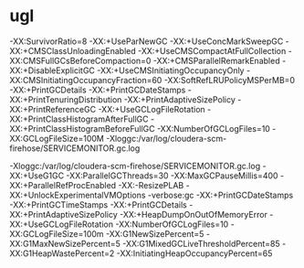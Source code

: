 # ugl
-XX:SurvivorRatio=8 -XX:+UseParNewGC  -XX:+UseConcMarkSweepGC -XX:+CMSClassUnloadingEnabled  -XX:+UseCMSCompactAtFullCollection  -XX:CMSFullGCsBeforeCompaction=0  -XX:+CMSParallelRemarkEnabled  -XX:+DisableExplicitGC -XX:+UseCMSInitiatingOccupancyOnly -XX:CMSInitiatingOccupancyFraction=60 -XX:SoftRefLRUPolicyMSPerMB=0 -XX:+PrintGCDetails  -XX:+PrintGCDateStamps -XX:+PrintTenuringDistribution -XX:+PrintAdaptiveSizePolicy -XX:+PrintReferenceGC -XX:+UseGCLogFileRotation  -XX:+PrintClassHistogramAfterFullGC -XX:+PrintClassHistogramBeforeFullGC -XX:NumberOfGCLogFiles=10 -XX:GCLogFileSize=100M -Xloggc:/var/log/cloudera-scm-firehose/SERVICEMONITOR.gc.log


-Xloggc:/var/log/cloudera-scm-firehose/SERVICEMONITOR.gc.log -XX:+UseG1GC -XX:ParallelGCThreads=30 -XX:MaxGCPauseMillis=400 -XX:+ParallelRefProcEnabled -XX:-ResizePLAB -XX:+UnlockExperimentalVMOptions -verbose:gc -XX:+PrintGCDateStamps -XX:+PrintGCTimeStamps -XX:+PrintGCDetails -XX:+PrintAdaptiveSizePolicy -XX:+HeapDumpOnOutOfMemoryError -XX:+UseGCLogFileRotation -XX:NumberOfGCLogFiles=10 -XX:GCLogFileSize=100m -XX:G1NewSizePercent=5 -XX:G1MaxNewSizePercent=5 -XX:G1MixedGCLiveThresholdPercent=85 -XX:G1HeapWastePercent=2 -XX:InitiatingHeapOccupancyPercent=65
